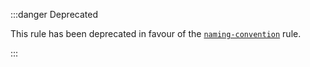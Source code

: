 :::danger Deprecated

This rule has been deprecated in favour of the [`naming-convention`](./naming-convention.md) rule.

:::

<!--
<<<<<<< HEAD
This doc file has been left on purpose because `camelcase` is a core eslint rule.
=======
This doc file has been left on purpose because `camelcase` is a core ESLint rule.
>>>>>>> 20c2a1e (Start of Testing)
This exists to help direct people to the replacement rule.
-->
